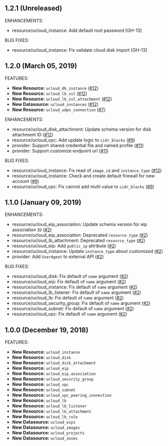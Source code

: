 ## 1.2.1 (Unreleased)

ENHANCEMENTS:

* resource/ucloud_instance: Add default root password [GH-13]

BUG FIXES:

* resource/ucloud_instance: Fix validate cloud disk import [GH-13]

## 1.2.0 (March 05, 2019)

FEATURES:

* **New Resource:** `ucloud_db_instance` ([#12](https://github.com/ucloud/terraform-provider-ucloud/issues/12))
* **New Resource:** `ucloud_lb_ssl` ([#12](https://github.com/ucloud/terraform-provider-ucloud/issues/12))
* **New Resource:** `ucloud_lb_ssl_attachment` ([#12](https://github.com/ucloud/terraform-provider-ucloud/issues/12))
* **New Datasource:** `ucloud_instances` ([#12](https://github.com/ucloud/terraform-provider-ucloud/issues/12))
* **New Resource:** `ucloud_udpn_connection` ([#7](https://github.com/ucloud/terraform-provider-ucloud/issues/7))

ENHANCEMENTS:

* resource/ucloud_disk_attachment: Update schema version for disk attachment ID ([#12](https://github.com/ucloud/terraform-provider-ucloud/issues/12))
* resource/ucloud_vpc: Add update logic to `cidr_blocks` ([#9](https://github.com/ucloud/terraform-provider-ucloud/issues/9))
* provider: Support shared credential file and named profile ([#11](https://github.com/ucloud/terraform-provider-ucloud/issues/11))
* provider: Support customize endpoint url ([#11](https://github.com/ucloud/terraform-provider-ucloud/issues/11))

BUG FIXES:

* resource/ucloud_instance: Fix read of `image_id` and `instance_type` ([#12](https://github.com/ucloud/terraform-provider-ucloud/issues/12))
* resource/ucloud_instance: Check and create default firewall for new account ([#9](https://github.com/ucloud/terraform-provider-ucloud/issues/9))
* resource/ucloud_vpc: Fix cannot add multi value to `cidr_blocks` ([#9](https://github.com/ucloud/terraform-provider-ucloud/issues/9))

## 1.1.0 (January 09, 2019)

ENHANCEMENTS:

* resource/ucloud_eip_association: Update schema version for eip association `ID` ([#2](https://github.com/ucloud/terraform-provider-ucloud/issues/2))
* resource/ucloud_eip_association: Deprecated `resource_type` ([#2](https://github.com/ucloud/terraform-provider-ucloud/issues/2))
* resource/ucloud_lb_attachment: Deprecated `resource_type` ([#2](https://github.com/ucloud/terraform-provider-ucloud/issues/2))
* resource/ucloud_eip: Add `public_ip` attribute ([#2](https://github.com/ucloud/terraform-provider-ucloud/issues/2))
* resource/ucloud_instance: Update `instance_type` about customized ([#2](https://github.com/ucloud/terraform-provider-ucloud/issues/2))
* provider: Add `UserAgent` to external API ([#2](https://github.com/ucloud/terraform-provider-ucloud/issues/2))

BUG FIXES:

* resource/ucloud_disk: Fix default of `name` argument ([#2](https://github.com/ucloud/terraform-provider-ucloud/issues/2))
* resource/ucloud_eip: Fix default of `name` argument ([#2](https://github.com/ucloud/terraform-provider-ucloud/issues/2))
* resource/ucloud_instance: Fix default of `name` argument ([#2](https://github.com/ucloud/terraform-provider-ucloud/issues/2))
* resource/ucloud_lb_listener: Fix default of `name` argument ([#2](https://github.com/ucloud/terraform-provider-ucloud/issues/2))
* resource/ucloud_lb: Fix default of `name` argument ([#2](https://github.com/ucloud/terraform-provider-ucloud/issues/2))
* resource/ucloud_security_group: Fix default of `name` argument ([#2](https://github.com/ucloud/terraform-provider-ucloud/issues/2))
* resource/ucloud_subnet: Fix default of `name` argument ([#2](https://github.com/ucloud/terraform-provider-ucloud/issues/2))
* resource/ucloud_vpc: Fix default of `name` argument ([#2](https://github.com/ucloud/terraform-provider-ucloud/issues/2))

## 1.0.0 (December 19, 2018)

FEATURES:

* **New Resource:** `ucloud_instance`
* **New Resource:** `ucloud_disk`
* **New Resource:** `ucloud_disk_attachment`
* **New Resource:** `ucloud_eip`
* **New Resource:** `ucloud_eip_association`
* **New Resource:** `ucloud_security_group`
* **New Resource:** `ucloud_vpc`
* **New Resource:** `ucloud_subnet`
* **New Resource:** `ucloud_vpc_peering_connection`
* **New Resource:** `ucloud_lb`
* **New Resource:** `ucloud_lb_listener`
* **New Resource:** `ucloud_lb_attachment`
* **New Resource:** `ucloud_lb_rule`
* **New Datasource:** `ucloud_eips`
* **New Datasource:** `ucloud_images`
* **New Datasource:** `ucloud_projects`
* **New Datasource:** `ucloud_zones`
